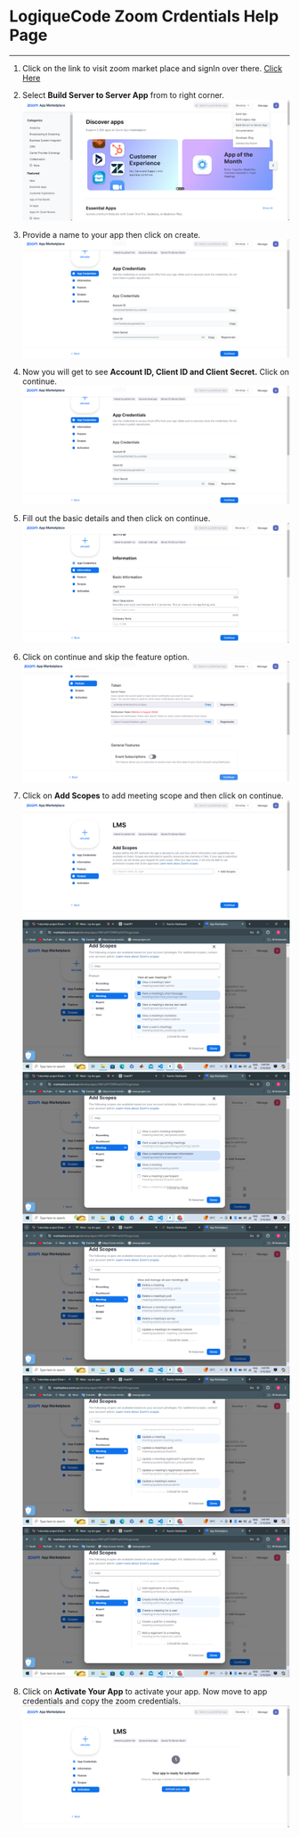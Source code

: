 # LogiqueCode Zoom Crdentials Help Page
---

1. Click on the link to visit zoom market place and signIn over there. [Click Here](https://marketplace.zoom.us/)

2. Select **Build Server to Server App** from to right corner.
![alt text](./1.%20Image%20.png)

3. Provide a name to your app then click on create.
![alt text](./3.%20image.png)

4. Now you will get to see **Account ID, Client ID and Client Secret.** Click on continue.
![alt text](./3.%20image.png)
5. Fill out the basic details and then click on continue.
![alt text](./4.%20image.png)
6. Click on continue and skip the feature option.
![alt text](./5.%20image.png)

7. Click on **Add Scopes** to add meeting scope and then click on continue.
![alt text](./6.%20image.png)
![alt text](./scope1.png)
![alt text](./scope2.png)
![alt text](./scope3.png)
![alt text](./scope4.png)
![alt text](./scope5.png)

9. Click on **Activate Your App** to activate your app. Now move to app credentials and copy the zoom credentials.
![alt text](./7.%20image.png)
